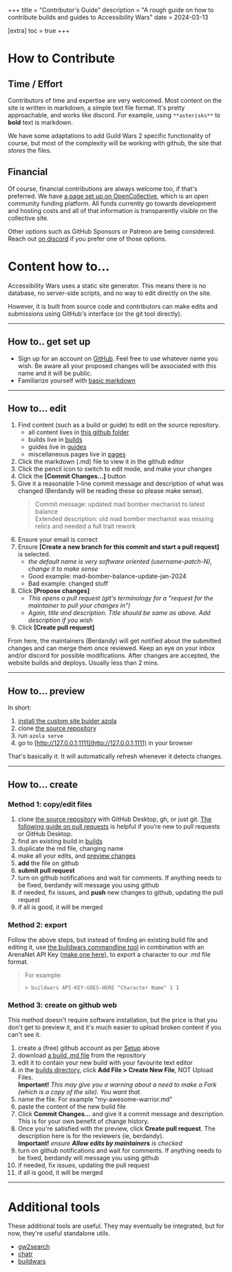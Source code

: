 +++
title = "Contributor's Guide"
description = "A rough guide on how to contribute builds and guides to Accessibility Wars"
date = 2024-03-13

[extra]
toc = true
+++

# How to Contribute

## Time / Effort
Contributors of time and expertise are very welcomed. Most content on the site is written in markdown, a simple text file format.
It's pretty approachable, and works like discord. For example, using `**asterisks**` to **bold** text is markdown.

We have some adaptations to add Guild Wars 2 specific functionality of course, but most of the complexity will be working with github, the site
that _stores_ the files.

## Financial

Of course, financial contributions are always welcome too, if that's preferred. We have
[a page set up on OpenCollective](https://opencollective.com/accessibility-wars), which is an open community
funding platform. All funds currently go towards development and hosting costs and all of that information is transparently visible on the collective site.

Other options such as GitHub Sponsors or Patreon are being considered. Reach out [on discord](@/discord/_index.md) if
you prefer one of those options.

# Content how to...

Accessibility Wars uses a static site generator. This means there is no database, no server-side scripts, and no way to edit directly on the site.

However, it is built from source code and contributors can make edits and submissions using GitHub's interface (or the git tool directly).

---

## How to.. get set up

- Sign up for an account on [GitHub](https://github.com). Feel free to use whatever name you wish. Be aware all your proposed changes will be associated with this name and it will be public.
- Familiarize yourself with [basic markdown](https://www.markdownguide.org/basic-syntax/)

---

## How to... edit

1. Find content (such as a build or guide) to edit on the source repository.
	- all content lives in [this github folder](https://github.com/accessibilitywars/zaw2/tree/master/content)
	- builds live in [builds](https://github.com/accessibilitywars/zaw2/tree/master/content/builds)
	- guides live in [guides](https://github.com/accessibilitywars/zaw2/tree/master/content/guides)
	- miscellaneous pages live in [pages](https://github.com/accessibilitywars/zaw2/tree/master/content/pages)
2. Click the markdown (.md) file to view it in the github editor
3. Click the pencil icon to switch to edit mode, and make your changes
4. Click the **[Commit Changes...]** button
5. Give it a reasonable 1-line commit message and description of what was changed (Berdandy will be reading these so please make sense).
	> Commit message: updated mad bomber mechanist to latest balance<br/>
	> Extended description: old mad bomber mechanist was missing relics and needed a full trait rework
6. Ensure your email is correct
7. Ensure **[Create a new branch for this commit and start a pull request]** is selected.
	- _the default name is very software oriented (username-patch-N), change it to make sense_
	- Good example: mad-bomber-balance-update-jan-2024
	- Bad example: changed stuff
8. Click **[Propose changes]**
	- _This opens a pull request (git's terminology for a "request for the maintainer to pull your changes in")_
	- _Again, title and description. Title should be same as above. Add description if you wish_
9. Click **[Create pull request]**

From here, the maintainers (Berdandy) will get notified about the submitted changes and can merge them once reviewed. Keep an eye on your
inbox and/or discord for possible modifications. After changes are accepted, the website builds and deploys. Usually less than 2 mins.

---

## How to... preview

In short:

1. [install the custom site buider azola](https://github.com/berdandy/azola/releases/latest/)
1. clone [the source repository](https://github.com/accessibilitywars/zaw2)
1. run `azola serve`
1. go to [http://127.0.0.1:1111](http://127.0.0.1:1111) in your browser

That's basically it. It will automatically refresh whenever it detects changes.

---

## How to... create

### Method 1: copy/edit files

1. clone [the source repository](https://github.com/accessibilitywars/zaw2) with GitHub Desktop, gh, or just git. [The following guide on pull requests](https://docs.github.com/en/desktop/working-with-your-remote-repository-on-github-or-github-enterprise/viewing-a-pull-request-in-github-desktop) is helpful if you’re new to pull requests or GitHub Desktop.
1. find an existing build in [builds](https://github.com/accessibilitywars/zaw2/tree/master/content/builds)
1. duplicate the md file, changing name
1. make all your edits, and [preview changes](#how-to-preview)
1. **add** the file on github
1. **submit pull request**
1. turn on github notifications and wait for comments. If anything needs to be fixed, berdandy will message you using github
1. if needed, fix issues, and **push** new changes to github, updating the pull request
1. if all is good, it will be merged

### Method 2: export

Follow the above steps, but instead of finding an existing build file and editing it,
use [the buildwars commandline tool](https://github.com/berdandy/buildwars) in combination with an ArenaNet API
Key ([make one here](https://account.arena.net/applications)), to export a character to our .md file format.

> For example:
> 
> `> buildwars API-KEY-GOES-HERE "Character Name" 1 1`

### Method 3: create on github web

This method doesn't require software installation, but the price is that you don't get to preview it, and it's much easier
to upload broken content if you can't see it.

1. create a (free) github account as per [Setup](#setup) above
1. download [a build .md file](https://github.com/accessibilitywars/zaw2/tree/master/content/builds) from the repository
1. edit it to contain your new build with your favourite text editor
1. in the [builds directory](https://github.com/accessibilitywars/zaw2/tree/master/content/builds), click **Add File > Create New File**, NOT Upload Files.<br/>**Important!** _This may give you a warning about a need to make a Fork (which is a copy of the site). You want that._
1. name the file. For example "my-awesome-warrior.md"
1. paste the content of the new build file
1. Click **Commit Changes...** and give it a commit message and description. This is for your own benefit of change history.
1. Once you're satisfied with the preview, click **Create pull request**. The description here is for the reviewers (ie, berdandy).<br/>
**Important!** _ensure **Allow edits by maintainers** is checked_
1. turn on github notifications and wait for comments. If anything needs to be fixed, berdandy will message you using github
1. if needed, fix issues, updating the pull request
1. if all is good, it will be merged

---

# Additional tools

These additional tools are useful. They may eventually be integrated, but for now, they're useful standalone utils.

- [gw2search](https://github.com/berdandy/gw2search)
- [chatr](https://github.com/berdandy/chatr)
- [buildwars](https://github.com/berdandy/buildwars)
